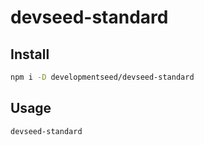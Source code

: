 # devseed-standard

## Install

```sh
npm i -D developmentseed/devseed-standard
```

## Usage

```
devseed-standard
```
